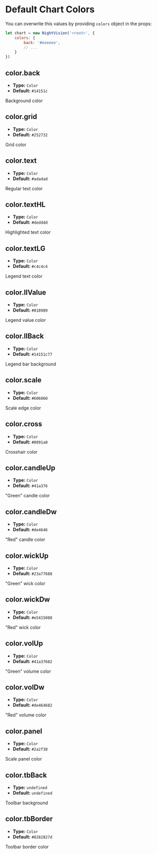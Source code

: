 
# Default Chart Colors

You can overwrite this values by providing `colors` object in the props:

```js
let chart = new NightVision('<root>', {
    colors: {
        back: '#eeeeee',
        // ...
    }
})
```

## color.back

- **Type:** `Color`
- **Default:** `#14151c` <div class="color-box" style="background: #14151c;"></div>

Background color


## color.grid

- **Type:** `Color`
- **Default:** `#252732` <div class="color-box" style="background: #252732;"></div>

Grid color


## color.text

- **Type:** `Color`
- **Default:** `#adadad` <div class="color-box" style="background: #adadad;"></div>

Regular text color


## color.textHL

- **Type:** `Color`
- **Default:** `#dedddd` <div class="color-box" style="background: #dedddd;"></div>

Highlighted text color


## color.textLG

- **Type:** `Color`
- **Default:** `#c4c4c4` <div class="color-box" style="background: #c4c4c4;"></div>

Legend text color


## color.llValue

- **Type:** `Color`
- **Default:** `#818989` <div class="color-box" style="background: #818989;"></div>

Legend value color


## color.llBack

- **Type:** `Color`
- **Default:** `#14151c77` <div class="color-box" style="background: #14151c77;"></div>

Legend bar background


## color.scale

- **Type:** `Color`
- **Default:** `#606060` <div class="color-box" style="background: #606060;"></div>

Scale edge color


## color.cross

- **Type:** `Color`
- **Default:** `#8091a0` <div class="color-box" style="background: #8091a0;"></div>

Crosshair color


## color.candleUp

- **Type:** `Color`
- **Default:** `#41a376` <div class="color-box" style="background: #41a376;"></div>

"Green" candle color


## color.candleDw

- **Type:** `Color`
- **Default:** `#de4646` <div class="color-box" style="background: #de4646;"></div>

"Red" candle color


## color.wickUp

- **Type:** `Color`
- **Default:** `#23a77688` <div class="color-box" style="background: #23a77688;"></div>

"Green" wick color


## color.wickDw

- **Type:** `Color`
- **Default:** `#e5415088` <div class="color-box" style="background: #e5415088;"></div>

"Red" wick color


## color.volUp

- **Type:** `Color`
- **Default:** `#41a37682` <div class="color-box" style="background: #41a37682;"></div>

"Green" volume color


## color.volDw

- **Type:** `Color`
- **Default:** `#de464682` <div class="color-box" style="background: #de464682;"></div>

"Red" volume color


## color.panel

- **Type:** `Color`
- **Default:** `#2a2f38` <div class="color-box" style="background: #2a2f38;"></div>

Scale panel color


## color.tbBack

- **Type:** `undefined`
- **Default:** `undefined`

Toolbar background


## color.tbBorder

- **Type:** `Color`
- **Default:** `#8282827d` <div class="color-box" style="background: #8282827d;"></div>

Toolbar border color
